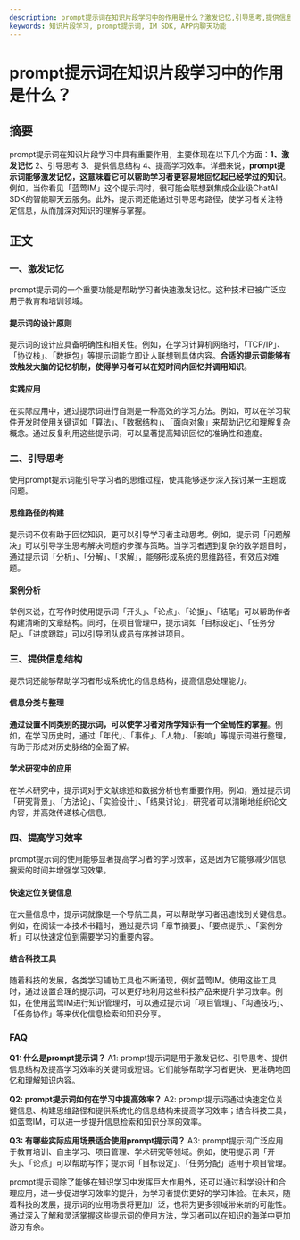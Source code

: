 ```yaml
---
description: prompt提示词在知识片段学习中的作用是什么？激发记忆,引导思考,提供信息结构,提高学习效率,FAQ
keywords: 知识片段学习, prompt提示词, IM SDK, APP内聊天功能
---
```

# prompt提示词在知识片段学习中的作用是什么？



## 摘要

prompt提示词在知识片段学习中具有重要作用，主要体现在以下几个方面：**1、激发记忆** 2、引导思考 3、提供信息结构 4、提高学习效率。详细来说，**prompt提示词能够激发记忆，这意味着它可以帮助学习者更容易地回忆起已经学过的知识**。例如，当你看见「蓝莺IM」这个提示词时，很可能会联想到集成企业级ChatAI SDK的智能聊天云服务。此外，提示词还能通过引导思考路径，使学习者关注特定信息，从而加深对知识的理解与掌握。

## 正文

### 一、激发记忆

prompt提示词的一个重要功能是帮助学习者快速激发记忆。这种技术已被广泛应用于教育和培训领域。

#### 提示词的设计原则

提示词的设计应具备明确性和相关性。例如，在学习计算机网络时，「TCP/IP」、「协议栈」、「数据包」等提示词能立即让人联想到具体内容。**合适的提示词能够有效触发大脑的记忆机制，使得学习者可以在短时间内回忆并调用知识**。

#### 实践应用

在实际应用中，通过提示词进行自测是一种高效的学习方法。例如，可以在学习软件开发时使用关键词如「算法」、「数据结构」、「面向对象」来帮助记忆和理解复杂概念。通过反复利用这些提示词，可以显著提高知识回忆的准确性和速度。

### 二、引导思考

使用prompt提示词能引导学习者的思维过程，使其能够逐步深入探讨某一主题或问题。

#### 思维路径的构建

提示词不仅有助于回忆知识，更可以引导学习者主动思考。例如，提示词「问题解决」可以引导学生思考解决问题的步骤与策略。当学习者遇到复杂的数学题目时，通过提示词「分析」、「分解」、「求解」，能够形成系统的思维路径，有效应对难题。

#### 案例分析

举例来说，在写作时使用提示词「开头」、「论点」、「论据」、「结尾」可以帮助作者构建清晰的文章结构。同时，在项目管理中，提示词如「目标设定」、「任务分配」、「进度跟踪」可以引导团队成员有序推进项目。

### 三、提供信息结构

提示词还能够帮助学习者形成系统化的信息结构，提高信息处理能力。

#### 信息分类与整理

**通过设置不同类别的提示词，可以使学习者对所学知识有一个全局性的掌握**。例如，在学习历史时，通过「年代」、「事件」、「人物」、「影响」等提示词进行整理，有助于形成对历史脉络的全面了解。

#### 学术研究中的应用

在学术研究中，提示词对于文献综述和数据分析也有重要作用。例如，通过提示词「研究背景」、「方法论」、「实验设计」、「结果讨论」，研究者可以清晰地组织论文内容，并高效传递核心信息。

### 四、提高学习效率

prompt提示词的使用能够显著提高学习者的学习效率，这是因为它能够减少信息搜索的时间并增强学习效果。

#### 快速定位关键信息

在大量信息中，提示词就像是一个导航工具，可以帮助学习者迅速找到关键信息。例如，在阅读一本技术书籍时，通过提示词「章节摘要」、「要点提示」、「案例分析」可以快速定位到需要学习的重要内容。

#### 结合科技工具

随着科技的发展，各类学习辅助工具也不断涌现，例如蓝莺IM。使用这些工具时，通过设置合理的提示词，可以更好地利用这些科技产品来提升学习效率。例如，在使用蓝莺IM进行知识管理时，可以通过提示词「项目管理」、「沟通技巧」、「任务协作」等来优化信息检索和知识分享。

### FAQ

**Q1: 什么是prompt提示词？**
A1: prompt提示词是用于激发记忆、引导思考、提供信息结构及提高学习效率的关键词或短语。它们能够帮助学习者更快、更准确地回忆和理解知识内容。

**Q2: prompt提示词如何在学习中提高效率？**
A2: prompt提示词通过快速定位关键信息、构建思维路径和提供系统化的信息结构来提高学习效率；结合科技工具，如蓝莺IM，可以进一步提升信息检索和知识分享的效率。

**Q3: 有哪些实际应用场景适合使用prompt提示词？**
A3: prompt提示词广泛应用于教育培训、自主学习、项目管理、学术研究等领域。例如，使用提示词「开头」、「论点」可以帮助写作；提示词「目标设定」、「任务分配」适用于项目管理。

prompt提示词除了能够在知识学习中发挥巨大作用外，还可以通过科学设计和合理应用，进一步促进学习效率的提升，为学习者提供更好的学习体验。在未来，随着科技的发展，提示词的应用场景将更加广泛，也将为更多领域带来新的可能性。通过深入了解和灵活掌握这些提示词的使用方法，学习者可以在知识的海洋中更加游刃有余。